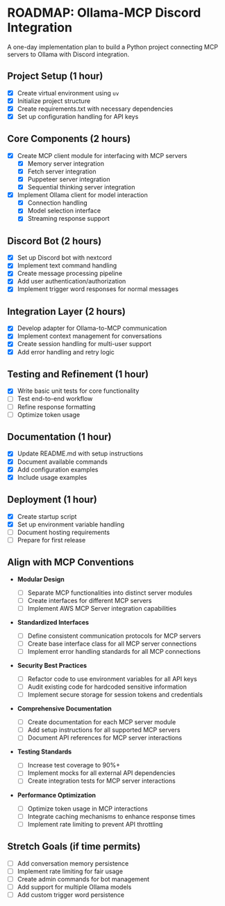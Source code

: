 # ROADMAP: Ollama-MCP Discord Integration

A one-day implementation plan to build a Python project connecting MCP servers to Ollama with Discord integration.

## Project Setup (1 hour)

- [x] Create virtual environment using `uv`
- [x] Initialize project structure
- [x] Create requirements.txt with necessary dependencies
- [x] Set up configuration handling for API keys

## Core Components (2 hours)

- [x] Create MCP client module for interfacing with MCP servers
  - [x] Memory server integration
  - [x] Fetch server integration
  - [x] Puppeteer server integration
  - [x] Sequential thinking server integration
- [x] Implement Ollama client for model interaction
  - [x] Connection handling
  - [x] Model selection interface
  - [x] Streaming response support

## Discord Bot (2 hours)

- [x] Set up Discord bot with nextcord
- [x] Implement text command handling
- [x] Create message processing pipeline
- [x] Add user authentication/authorization
- [x] Implement trigger word responses for normal messages

## Integration Layer (2 hours)

- [x] Develop adapter for Ollama-to-MCP communication
- [x] Implement context management for conversations
- [x] Create session handling for multi-user support
- [x] Add error handling and retry logic

## Testing and Refinement (1 hour)

- [x] Write basic unit tests for core functionality
- [ ] Test end-to-end workflow
- [ ] Refine response formatting
- [ ] Optimize token usage

## Documentation (1 hour)

- [x] Update README.md with setup instructions
- [x] Document available commands
- [x] Add configuration examples
- [x] Include usage examples

## Deployment (1 hour)

- [x] Create startup script
- [x] Set up environment variable handling
- [ ] Document hosting requirements
- [ ] Prepare for first release

## Align with MCP Conventions

- **Modular Design**

  - [ ] Separate MCP functionalities into distinct server modules
  - [ ] Create interfaces for different MCP servers
  - [ ] Implement AWS MCP Server integration capabilities

- **Standardized Interfaces**

  - [ ] Define consistent communication protocols for MCP servers
  - [ ] Create base interface class for all MCP server connections
  - [ ] Implement error handling standards for all MCP connections

- **Security Best Practices**

  - [ ] Refactor code to use environment variables for all API keys
  - [ ] Audit existing code for hardcoded sensitive information
  - [ ] Implement secure storage for session tokens and credentials

- **Comprehensive Documentation**

  - [ ] Create documentation for each MCP server module
  - [ ] Add setup instructions for all supported MCP servers
  - [ ] Document API references for MCP server interactions

- **Testing Standards**

  - [ ] Increase test coverage to 90%+
  - [ ] Implement mocks for all external API dependencies
  - [ ] Create integration tests for MCP server interactions

- **Performance Optimization**
  - [ ] Optimize token usage in MCP interactions
  - [ ] Integrate caching mechanisms to enhance response times
  - [ ] Implement rate limiting to prevent API throttling

## Stretch Goals (if time permits)

- [ ] Add conversation memory persistence
- [ ] Implement rate limiting for fair usage
- [ ] Create admin commands for bot management
- [ ] Add support for multiple Ollama models
- [ ] Add custom trigger word persistence
